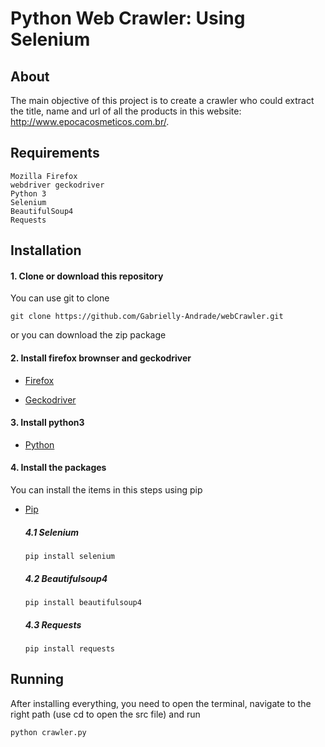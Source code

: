 Python Web Crawler: Using Selenium
============================

## About

The main objective of this project is to create a crawler who could extract the title, name and url of all the products in this website:  http://www.epocacosmeticos.com.br/. 

## Requirements

    Mozilla Firefox
    webdriver geckodriver
    Python 3
    Selenium
    BeautifulSoup4
    Requests
    
## Installation

#### 1. Clone or download this repository

You can use git to clone
    
    git clone https://github.com/Gabrielly-Andrade/webCrawler.git

or you can download the zip package

#### 2. Install firefox brownser and geckodriver

* [Firefox](https://www.mozilla.org/pt-BR/firefox/new/)

* [Geckodriver](https://github.com/mozilla/geckodriver/releases)
  
#### 3. Install python3

* [Python](https://www.python.org/downloads/)

#### 4. Install the packages

You can install the items in this steps using pip

* [Pip](https://pip.pypa.io/en/stable/installing/)
 
  ##### 4.1 Selenium

      pip install selenium

  ##### 4.2 Beautifulsoup4

      pip install beautifulsoup4

  ##### 4.3 Requests

      pip install requests
      
## Running

After installing everything, you need to open the terminal, navigate to the right path (use cd to open the src file) and run

    python crawler.py
   
    
